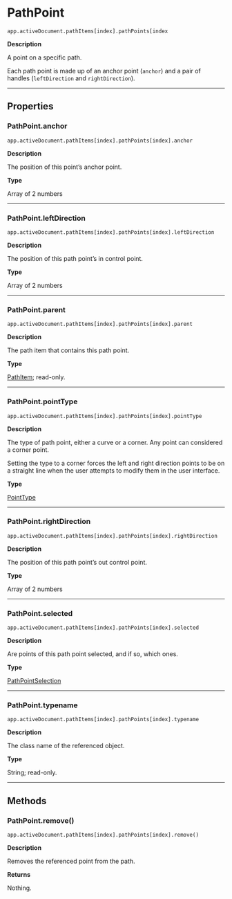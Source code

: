 # PathPoint

`app.activeDocument.pathItems[index].pathPoints[index`

**Description**

A point on a specific path.

Each path point is made up of an anchor point (`anchor`) and a pair of handles (`leftDirection` and `rightDirection`).

---

## Properties

### PathPoint.anchor

`app.activeDocument.pathItems[index].pathPoints[index].anchor`

**Description**

The position of this point’s anchor point.

**Type**

Array of 2 numbers

---

### PathPoint.leftDirection

`app.activeDocument.pathItems[index].pathPoints[index].leftDirection`

**Description**

The position of this path point’s in control point.

**Type**

Array of 2 numbers

---

### PathPoint.parent

`app.activeDocument.pathItems[index].pathPoints[index].parent`

**Description**

The path item that contains this path point.

**Type**

[PathItem](PathItem.md#jsobjref-pathitem); read-only.

---

### PathPoint.pointType

`app.activeDocument.pathItems[index].pathPoints[index].pointType`

**Description**

The type of path point, either a curve or a corner. Any point can considered a corner point.

Setting the type to a corner forces the left and right direction points to be on a straight line when the user attempts to modify them in the user interface.

**Type**

[PointType](scripting-constants.md#jsobjref-scripting-constants-pointtype)

---

### PathPoint.rightDirection

`app.activeDocument.pathItems[index].pathPoints[index].rightDirection`

**Description**

The position of this path point’s out control point.

**Type**

Array of 2 numbers

---

### PathPoint.selected

`app.activeDocument.pathItems[index].pathPoints[index].selected`

**Description**

Are points of this path point selected, and if so, which ones.

**Type**

[PathPointSelection](scripting-constants.md#jsobjref-scripting-constants-pathpointselection)

---

### PathPoint.typename

`app.activeDocument.pathItems[index].pathPoints[index].typename`

**Description**

The class name of the referenced object.

**Type**

String; read-only.

---

## Methods

### PathPoint.remove()

`app.activeDocument.pathItems[index].pathPoints[index].remove()`

**Description**

Removes the referenced point from the path.

**Returns**

Nothing.
